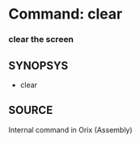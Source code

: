 # Command: clear

### clear the screen

## SYNOPSYS
+ clear

## SOURCE
Internal command in Orix (Assembly)

